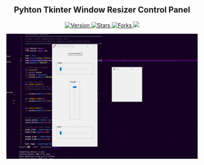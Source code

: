 
<h2 align="center">Pyhton Tkinter Window Resizer Control Panel</h2>

<p align="center">
  
  <a href="https://github.com/BrianMarquez3/Window-Resizer-Control-Panel/tags">
    <img src="https://img.shields.io/github/tag/BrianMarquez3/Window-Resizer-Control-Panel.svg?label=version&style=flat" alt="Version">
  </a>
  <a href="https://github.com/BrianMarquez3/Window-Resizer-Control-Panel/stargazers">
    <img src="https://img.shields.io/github/stars/BrianMarquez3/Window-Resizer-Control-Panel.svg?style=flat" alt="Stars">
  </a>
  <a href="https://github.com/BrianMarquez3/Window-Resizer-Control-Panel/network">
    <img src="https://img.shields.io/github/forks/BrianMarquez3/Window-Resizer-Control-Panel.svg?style=flat" alt="Forks">
  </a>
  <a>
      <img src="https://img.shields.io/badge/Next%20Release-Nov%2020-green">
  </a>
  
</p>

![python](./images/resize.gif)
